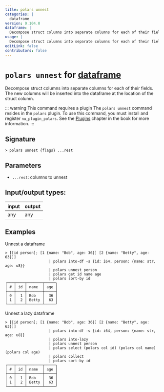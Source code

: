 ```yaml
---
title: polars unnest
categories: |
  dataframe
version: 0.104.0
dataframe: |
  Decompose struct columns into separate columns for each of their fields. The new columns will be inserted into the dataframe at the location of the struct column.
usage: |
  Decompose struct columns into separate columns for each of their fields. The new columns will be inserted into the dataframe at the location of the struct column.
editLink: false
contributors: false
---
```

<!-- This file is automatically generated. Please edit the command in https://github.com/nushell/nushell instead. -->

# `polars unnest` for [dataframe](/commands/categories/dataframe.md)

<div class='command-title'>Decompose struct columns into separate columns for each of their fields. The new columns will be inserted into the dataframe at the location of the struct column.</div>

::: warning This command requires a plugin
The `polars unnest` command resides in the `polars` plugin.
To use this command, you must install and register `nu_plugin_polars`.
See the [Plugins](/book/plugins.html) chapter in the book for more information.
:::


## Signature

```> polars unnest {flags} ...rest```

## Parameters

 -  `...rest`: columns to unnest


## Input/output types:

| input | output |
| ----- | ------ |
| any   | any    |
## Examples

Unnest a dataframe
```nu
> [[id person]; [1 {name: "Bob", age: 36}] [2 {name: "Betty", age: 63}]]
                    | polars into-df -s {id: i64, person: {name: str, age: u8}}
                    | polars unnest person
                    | polars get id name age
                    | polars sort-by id
╭───┬────┬───────┬─────╮
│ # │ id │ name  │ age │
├───┼────┼───────┼─────┤
│ 0 │  1 │ Bob   │  36 │
│ 1 │  2 │ Betty │  63 │
╰───┴────┴───────┴─────╯

```

Unnest a lazy dataframe
```nu
> [[id person]; [1 {name: "Bob", age: 36}] [2 {name: "Betty", age: 63}]]
                    | polars into-df -s {id: i64, person: {name: str, age: u8}}
                    | polars into-lazy
                    | polars unnest person
                    | polars select (polars col id) (polars col name) (polars col age)
                    | polars collect
                    | polars sort-by id
╭───┬────┬───────┬─────╮
│ # │ id │ name  │ age │
├───┼────┼───────┼─────┤
│ 0 │  1 │ Bob   │  36 │
│ 1 │  2 │ Betty │  63 │
╰───┴────┴───────┴─────╯

```
